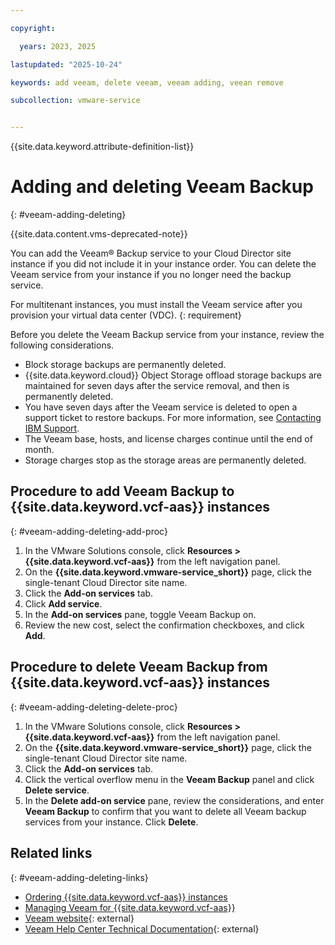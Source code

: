 ```yaml
---

copyright:

  years: 2023, 2025

lastupdated: "2025-10-24"

keywords: add veeam, delete veeam, veeam adding, veean remove

subcollection: vmware-service


---
```


{{site.data.keyword.attribute-definition-list}}

# Adding and deleting Veeam Backup
{: #veeam-adding-deleting}

{{site.data.content.vms-deprecated-note}}

You can add the Veeam® Backup service to your Cloud Director site instance if you did not include it in your instance order. You can delete the Veeam service from your instance if you no longer need the backup service.

For multitenant instances, you must install the Veeam service after you provision your virtual data center (VDC).
{: requirement}

Before you delete the Veeam Backup service from your instance, review the following considerations.

* Block storage backups are permanently deleted.
* {{site.data.keyword.cloud}} Object Storage offload storage backups are maintained for seven days after the service removal, and then is permanently deleted.
* You have seven days after the Veeam service is deleted to open a support ticket to restore backups. For more information, see [Contacting IBM Support](/docs/vmware-service?topic=vmware-service-support).
* The Veeam base, hosts, and license charges continue until the end of month.
* Storage charges stop as the storage areas are permanently deleted.

## Procedure to add Veeam Backup to {{site.data.keyword.vcf-aas}} instances
{: #veeam-adding-deleting-add-proc}

1. In the VMware Solutions console, click **Resources > {{site.data.keyword.vcf-aas}}** from the left navigation panel.
2. On the **{{site.data.keyword.vmware-service_short}}** page, click the single-tenant Cloud Director site name.
3. Click the **Add-on services** tab.
4. Click **Add service**.
5. In the **Add-on services** pane, toggle Veeam Backup on.
6. Review the new cost, select the confirmation checkboxes, and click **Add**.

## Procedure to delete Veeam Backup from {{site.data.keyword.vcf-aas}} instances
{: #veeam-adding-deleting-delete-proc}

1. In the VMware Solutions console, click **Resources > {{site.data.keyword.vcf-aas}}** from the left navigation panel.
2. On the **{{site.data.keyword.vmware-service_short}}** page, click the single-tenant Cloud Director site name.
3. Click the **Add-on services** tab.
4. Click the vertical overflow menu in the **Veeam Backup** panel and click **Delete service**.
5. In the **Delete add-on service** pane, review the considerations, and enter **Veeam Backup** to confirm that you want to delete all Veeam backup services from your instance. Click **Delete**.

## Related links
{: #veeam-adding-deleting-links}

* [Ordering {{site.data.keyword.vcf-aas}} instances](/docs/vmware-service?topic=vmware-service-tenant-ordering)
* [Managing Veeam for {{site.data.keyword.vcf-aas}}](/docs/vmware-service?topic=vmware-service-tenant-veeam)
* [Veeam website](https://www.veeam.com/){: external}
* [Veeam Help Center Technical Documentation](https://helpcenter.veeam.com/){: external}
